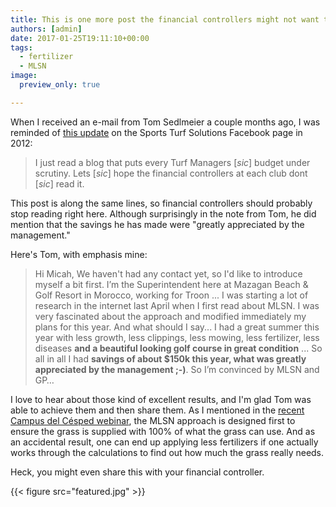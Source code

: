 ```yaml
---
title: This is one more post the financial controllers might not want to see
authors: [admin]
date: 2017-01-25T19:11:10+00:00
tags:
  - fertilizer
  - MLSN
image:
  preview_only: true

---
```


When I received an e-mail from Tom Sedlmeier a couple months ago, I was reminded of [this update](https://www.facebook.com/permalink.php?story_fbid=510100209003218&id=122569454422964) on the Sports Turf Solutions Facebook page in 2012:

> I just read a blog that puts every Turf Managers [*sic*] budget under scrutiny. Lets [*sic*] hope the financial controllers at each club dont [*sic*] read it.

This post is along the same lines, so financial controllers should probably stop reading right here. Although surprisingly in the note from Tom, he did mention that the savings he has made were "greatly appreciated by the management."

Here's Tom, with emphasis mine:

> Hi Micah, We haven't had any contact yet, so I'd like to introduce myself a bit first. I’m the Superintendent here at Mazagan Beach & Golf Resort in Morocco, working for Troon ... I was starting a lot of research in the internet last April when I first read about MLSN. I was very fascinated about the approach and modified immediately my plans for this year. And what should I say... I had a great summer this year with less growth, less clippings, less mowing, less fertilizer, less diseases **and a beautiful looking golf course in great condition** ... So all in all I had **savings of about $150k this year, what was greatly appreciated by the management ;-)**. So I’m convinced by MLSN and GP…

I love to hear about those kind of excellent results, and I'm glad Tom was able to achieve them and then share them. As I mentioned in the [recent Campus del Césped webinar](https://www.blog.asianturfgrass.com/2017/01/preventing-nutrient-deficiencies.html), the MLSN approach is designed first to ensure the grass is supplied with 100% of what the grass can use. And as an accidental result, one can end up applying less fertilizers if one actually works through the calculations to find out how much the grass really needs.

Heck, you might even share this with your financial controller. 

{{< figure src="featured.jpg" >}}
